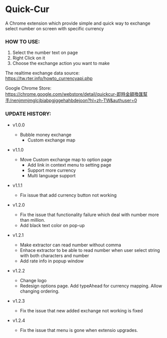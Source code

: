 # Quick-Cur
A Chrome extension which provide simple and quick way to exchange select number on screen with specific currency

### HOW TO USE: ###
 1. Select the number text on page
 2. Right Click on it
 3. Choose the exchange action you want to make
    
The realtime exchange data source: https://tw.rter.info/howto_currencyapi.php

Google Chrome Store: 
    https://chrome.google.com/webstore/detail/quickcur-即時金額換匯幫手/nenjmmjmglcjbiabpgjggehahbdejoon?hl=zh-TW&authuser=0


### UPDATE HISTORY: ###

 * v1.0.0
   * Bubble money exchange
      * Custom exchange map
 * v1.1.0
   * Move Custom exchange map to option page
      * Add link in context menu to setting page
      * Support more currency
      * Multi language support
 * v1.1.1
   * Fix issue that add currency button not working

 * v1.2.0
   * Fix the issue that functionality failure which deal with number more than million.
   * Add black text color on pop-up  
 * v1.2.1
   * Make extractor can read number without comma
   * Enhace extractor to be able to read number when user select string with both characters and number
   * Add rate info in popup window
 * v1.2.2
   * Change logo
   * Redesign options page. Add typeAhead for currency mapping. Allow changing ordering.
 * v1.2.3
   * Fix the issue that new added exchange not working is fixed
 * v1.2.4
   * Fix the issue that menu is gone when extensio upgrades.